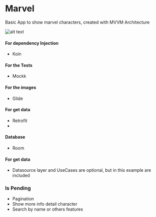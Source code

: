 # Marvel
Basic App to show marvel characters, created with MVVM Architecture


![alt text](https://androidwave.com/wp-content/uploads/2019/05/mvvm-architecture-app-in-android.png)


#### For dependency Injection

- Koin

#### For the Tests

- Mockk

#### For the images

- Glide

#### For get data 

- Retrofit
- 
#### Database

- Room

#### For get data

- Datasource layer and UseCases are optional, but in this example are included

### Is Pending

- Pagination
- Show more info detail character
- Search by name or others features

